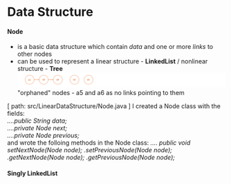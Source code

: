 # Data Structure

#### Node
- is a basic data structure which contain _data_ and one or more _links_ to other nodes
- can be used to represent a linear structure - **LinkedList** / nonlinear structure - **Tree**  
![alt-фото](https://github.com/e-terven/data_structure/blob/8d5cfef41134791fcdde8b48ea43bc5fad27dc51/images/Screenshot%202023-07-22%20at%2017.18.39.png)  
"orphaned" nodes - a5 and a6 as no links pointing to them

[ path: src/LinearDataStructure/Node.java ]
I created a Node class with the fields:    
_....public String data;  
....private Node next;  
....private Node previous;_   
and wrote the folloing methods in the Node class:
_....  public void setNextNode(Node node);_
_.setPreviousNode(Node node);_
_.getNextNode(Node node);_
_.getPreviousNode(Node node);_

#### Singly LinkedList
